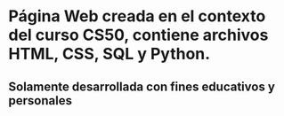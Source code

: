 
# Página Web creada en el contexto del curso CS50, contiene archivos HTML, CSS, SQL y Python.

## Solamente desarrollada con fines educativos y personales
